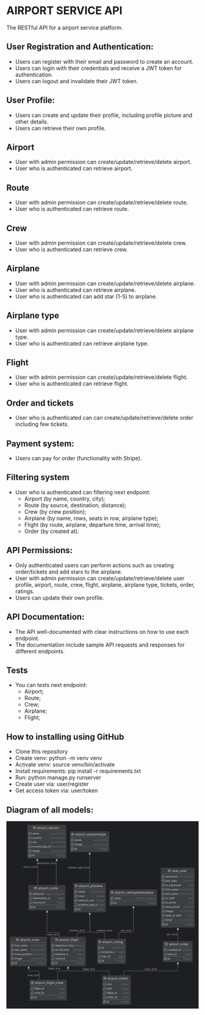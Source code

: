 # AIRPORT SERVICE API

The RESTful API for a airport service platform. 


## User Registration and Authentication:

- Users can register with their email and password to create an account.
- Users can login with their credentials and receive a JWT token for authentication.
- Users can logout and invalidate their JWT token.

## User Profile:
- Users can create and update their profile, including profile picture and other details.
- Users can retrieve their own profile.

## Airport
- User with admin permission can create/update/retrieve/delete airport.
- User who is authenticated can retrieve airport.

## Route
- User with admin permission can create/update/retrieve/delete route.
- User who is authenticated can retrieve route.

## Crew
- User with admin permission can create/update/retrieve/delete crew.
- User who is authenticated can retrieve crew.

## Airplane
- User with admin permission can create/update/retrieve/delete airplane.
- User who is authenticated can retrieve airplane.
- User who is authenticated can add star (1-5) to airplane.

## Airplane type
- User with admin permission can create/update/retrieve/delete airplane type.
- User who is authenticated can retrieve airplane type.

## Flight
- User with admin permission can create/update/retrieve/delete flight.
- User who is authenticated can retrieve flight.

## Order and tickets
- User who is authenticated can can create/update/retrieve/delete 
order including few tickets.

## Payment system:
- Users can pay for order (functionality with Stripe).

## Filtering system
- User who is authenticated can filtering next endpoint: 
    - Airport (by name, country, city);
    - Route (by source, destination, distance);
    - Crew (by crew position);
    - Airplane (by name, rows, seats in row, airplane type);
    - Flight (by route, airplane, departure time, arrival time);
    - Order (by created at).

## API Permissions:
- Only authenticated users can perform actions such as creating order/tickets and add stars to the airplane.
- User with admin permission can create/update/retrieve/delete user profile, airport, route, crew, flight, 
airplane, airplane type, tickets, order, ratings.
- Users can update their own profile.

## API Documentation:
- The API well-documented with clear instructions on how to use each endpoint.
- The documentation include sample API requests and responses for different endpoints.

## Tests
- You can tests next endpoint:
  - Airport;
  - Route;
  - Crew;
  - Airplane;
  - Flight;

## How to installing using GitHub

- Clone this repository
- Create venv: python -m venv venv
- Activate venv: source venv/bin/activate
- Install requirements: pip install -r requirements.txt
- Run: python manage.py runserver
- Create user via: user/register
- Get access token via: user/token

## Diagram of all models:
![img.png](img.png)